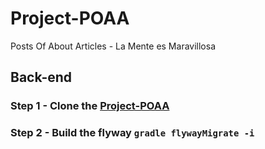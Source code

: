 # Project-POAA
Posts Of About Articles - La Mente es Maravillosa

## Back-end

### Step 1 - Clone the [Project-POAA](https://github.com/brow-joe/Project-POAA)
### Step 2 - Build the flyway `gradle flywayMigrate -i`